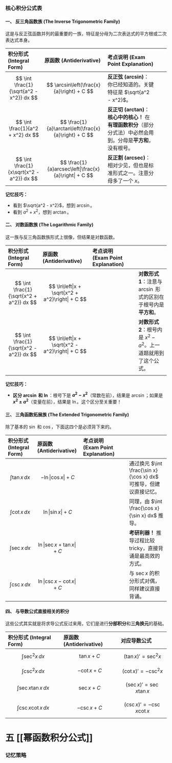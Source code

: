 ### 核心积分公式表

#### 一、 反三角函数族 (The Inverse Trigonometric Family)

这是与反正弦函数并列的最重要的一族，特征是分母为二次表达式的平方根或二次表达式本身。

| 积分形式 (Integral Form)                      | 原函数 (Antiderivative)                                  | 考点说明 (Exam Point Explanation)                                          |     |     |
| :---------------------------------------- | :---------------------------------------------------- | :--------------------------------------------------------------------- | --- | --- |
| $$ \int \frac{1}{\sqrt{a^2 - x^2}} dx $$  | $$ \arcsin\left(\frac{x}{a}\right) + C $$             | **反正弦 (arcsin)**：你已经知道的。关键特征是 $\sqrt{a^2 - x^2}$。                      |     |     |
| $$ \int \frac{1}{a^2 + x^2} dx $$         | $$ \frac{1}{a}\arctan\left(\frac{x}{a}\right) + C $$  | **反正切 (arctan)**：**核心中的核心！** 在**有理函数积分**（部分分式法）中必然会用到。分母是**平方和**，没有根号。 |     |     |
| $$ \int \frac{1}{x\sqrt{x^2 - a^2}} dx $$ | $$ \frac{1}{a}arcsec\left\|\frac{x}{a}\right\| + C $$ | **反正割 (arcsec)**：相对少见，但也是标准形式之一。注意分母多了一个 $x$。                          |     |     |

**记忆技巧：**
*   看到 $\sqrt{a^2 - x^2}$，想到 $\arcsin$。
*   看到 $a^2 + x^2$，想到 $\arctan$。

#### 二、 对数函数族 (The Logarithmic Family)

这一族与反三角函数族形式上很像，但结果是对数函数。

| 积分形式 (Integral Form)                     | 原函数 (Antiderivative)                             | 考点说明 (Exam Point Explanation) |     |                                             |
| :--------------------------------------- | :----------------------------------------------- | :---------------------------- | --- | ------------------------------------------- |
| $$ \int \frac{1}{\sqrt{x^2 + a^2}} dx $$ | $$ \ln\left\|x + \sqrt{x^2 + a^2}\right\| + C $$ |                               |     | **对数形式1**：注意与 $\arcsin$ 形式的区别在于根号内是**平方和**。 |
| $$ \int \frac{1}{\sqrt{x^2 - a^2}} dx $$ | $$ \ln\left\|x + \sqrt{x^2 - a^2}\right\| + C $$ |                               |     | **对数形式2**：根号内是 $x^2 - a^2$。上一道题就用到了这个公式。    |
|                                          |                                                  |                               |     |                                             |

**记忆技巧：**
*   **区分 $\arcsin$ 和 $\ln$**：根号下是 **$a^2 - x^2$**（常数在前），结果是 $\arcsin$；如果是 **$x^2 \pm a^2$**（变量在前），结果是 $\ln$。这个区分至关重要！

#### 三、 三角函数拓展族 (The Extended Trigonometric Family)

除了基本的 $\sin$ 和 $\cos$，下面这四个是必须背下来的。

| 积分形式 (Integral Form)   | 原函数 (Antiderivative)             | 考点说明 (Exam Point Explanation) |     |                                                   |
| :--------------------- | :------------------------------- | :---------------------------- | --- | ------------------------------------------------- |
| $$ \int \tan x \,dx $$ | $$ -\ln\|\cos x\| + C $$         |                               |     | 通过换元 $\int \frac{\sin x}{\cos x} dx$ 可推导，但建议直接记忆。 |
| $$ \int \cot x \,dx $$ | $$ \ln\|\sin x\| + C $$          |                               |     | 同理，由 $\int \frac{\cos x}{\sin x} dx$ 推导。          |
| $$ \int \sec x \,dx $$ | $$ \ln\|\sec x + \tan x\| + C $$ |                               |     | **考研利器！** 推导过程比较tricky，直接背诵是最高效的方式。               |
| $$ \int \csc x \,dx $$ | $$ \ln\|\csc x - \cot x\| + C $$ |                               |     | 与 $\sec x$ 的积分形式对偶，同样建议直接背诵。                      |

#### 四、 与导数公式直接相关的积分

这些公式其实就是将求导公式反过来用，它们是进行**分部积分**和**三角换元**的基础。

| 积分形式 (Integral Form)          | 原函数 (Antiderivative) | 对应导数公式                           |
| :---------------------------- | :------------------- | :------------------------------- |
| $$ \int \sec^2 x \,dx $$      | $$ \tan x + C $$     | $$ (\tan x)' = \sec^2 x $$       |
| $$ \int \csc^2 x \,dx $$      | $$ -\cot x + C $$    | $$ (\cot x)' = -\csc^2 x $$      |
| $$ \int \sec x \tan x \,dx $$ | $$ \sec x + C $$     | $$ (\sec x)' = \sec x \tan x $$  |
| $$ \int \csc x \cot x \,dx $$ | $$ -\csc x + C $$    | $$ (\csc x)' = -\csc x \cot x $$ |
# 五 [[幂函数积分公式]] 
### 记忆策略